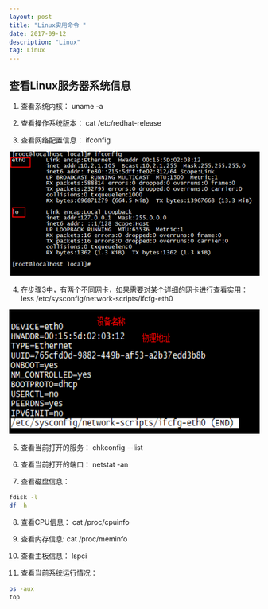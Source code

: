 ```yaml
---
layout: post
title: "Linux实用命令 "
date: 2017-09-12 
description: "Linux"
tag: Linux
---   
```


## 查看Linux服务器系统信息
1. 查看系统内核： uname -a 

2. 查看操作系统版本： cat /etc/redhat-release

3. 查看网络配置信息： ifconfig

<img src="/blogImages/ifconfig.jpg" width="750" height="250" alt="photos"/>

4. 在步骤3中，有两个不同网卡，如果需要对某个详细的网卡进行查看实用：  less /etc/sysconfig/network-scripts/ifcfg-eth0

<img src="/blogImages/ifconfigDetail.jpg" width="750" height="250" alt="photos"/>

5. 查看当前打开的服务： chkconfig --list

6. 查看当前打开的端口： netstat -an

7. 查看磁盘信息： 
```bash 
fdisk -l  
df -h
```

8. 查看CPU信息： cat /proc/cpuinfo

9. 查看内存信息: cat /proc/meminfo

10. 查看主板信息： lspci

11. 查看当前系统运行情况： 
```bash
ps -aux 
top
```
